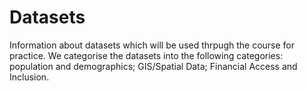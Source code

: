 # Datasets
Information about datasets which will be used thrpugh the course for practice. We categorise the datasets into the following categories: population and demographics; GIS/Spatial Data; Financial Access and Inclusion. 